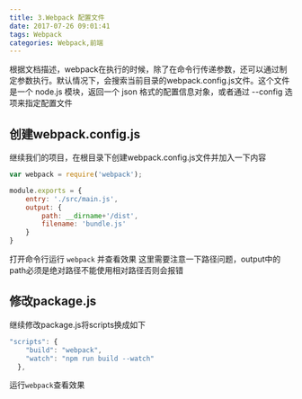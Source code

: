 ```yaml
---
title: 3.Webpack 配置文件
date: 2017-07-26 09:01:41
tags: Webpack
categories: Webpack,前端
---
```


根据文档描述，webpack在执行的时候，除了在命令行传递参数，还可以通过制定参数执行。默认情况下，会搜索当前目录的webpack.config.js文件。这个文件是一个 node.js 模块，返回一个 json 格式的配置信息对象，或者通过 --config 选项来指定配置文件

## 创建webpack.config.js
继续我们的项目，在根目录下创建webpack.config.js文件并加入一下内容

```js
var webpack = require('webpack');

module.exports = {
	entry: './src/main.js',
	output: {
		path: __dirname+'/dist',
		filename: 'bundle.js'
	}
}
```
打开命令行运行 `webpack` 并查看效果
这里需要注意一下路径问题，output中的path必须是绝对路径不能使用相对路径否则会报错

## 修改package.js
继续修改package.js将scripts换成如下

```js
"scripts": {
    "build": "webpack",
    "watch": "npm run build --watch"
  },
```
运行`webpack`查看效果





